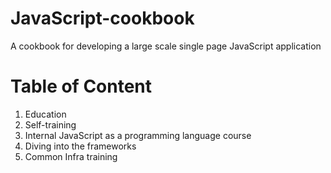 JavaScript-cookbook
===================

A cookbook for developing a large scale single page JavaScript application

# Table of Content
1. Education
  1. Self-training
  2. Internal JavaScript as a programming language course
  3. Diving into the frameworks
  4. Common Infra training
